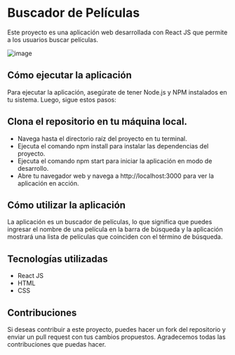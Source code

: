# Buscador de Películas

Este proyecto es una aplicación web desarrollada con React JS que permite a los usuarios buscar películas.

![image](https://github.com/cristianrodriguezz/searchMovies/assets/79176713/d2e142b5-42cd-43ad-98c0-877460ad8bde)


## Cómo ejecutar la aplicación
Para ejecutar la aplicación, asegúrate de tener Node.js y NPM instalados en tu sistema. Luego, sigue estos pasos:

## Clona el repositorio en tu máquina local.
- Navega hasta el directorio raíz del proyecto en tu terminal.
- Ejecuta el comando npm install para instalar las dependencias del proyecto.
- Ejecuta el comando npm start para iniciar la aplicación en modo de desarrollo.
- Abre tu navegador web y navega a http://localhost:3000 para ver la aplicación en acción.
## Cómo utilizar la aplicación
La aplicación es un buscador de películas, lo que significa que puedes ingresar el nombre de una película en la barra de búsqueda y la aplicación mostrará una lista de películas que coinciden con el término de búsqueda.

## Tecnologías utilizadas
- React JS
- HTML
- CSS
## Contribuciones
Si deseas contribuir a este proyecto, puedes hacer un fork del repositorio y enviar un pull request con tus cambios propuestos. Agradecemos todas las contribuciones que puedas hacer.
